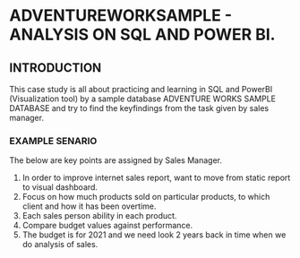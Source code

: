 # ADVENTUREWORKSAMPLE - ANALYSIS ON SQL AND POWER BI. 

## INTRODUCTION

 This case study is all about practicing and learning in SQL and PowerBI (Visualization tool) by a sample database ADVENTURE WORKS SAMPLE DATABASE and try to find the keyfindings from the task given by sales manager.
 
 ### EXAMPLE SENARIO 
 
 The below are key points are assigned by Sales Manager.
 
1.	In order to improve  internet sales report, want to move from static report to visual dashboard.
2.	Focus on how much products sold on particular products, to which client and how it has been overtime.
3.	Each sales person ability in each product.
4.	Compare budget values against performance.
5.	The budget is for 2021 and we need look 2 years back in time when we do analysis of sales.

